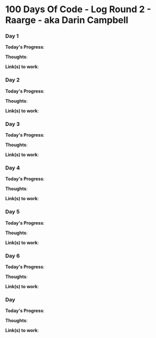 # 100 Days Of Code - Log Round 2 - Raarge - aka Darin Campbell

### Day 1

**Today's Progress**:

**Thoughts**:

**Link(s) to work**:

### Day 2

**Today's Progress**:

**Thoughts**:

**Link(s) to work**:

### Day 3

**Today's Progress**:

**Thoughts**:

**Link(s) to work**:

### Day 4

**Today's Progress**:

**Thoughts**:

**Link(s) to work**:

### Day 5

**Today's Progress**:

**Thoughts**:

**Link(s) to work**:

### Day 6

**Today's Progress**:

**Thoughts**:

**Link(s) to work**:

### Day 

**Today's Progress**:

**Thoughts**:

**Link(s) to work**:
